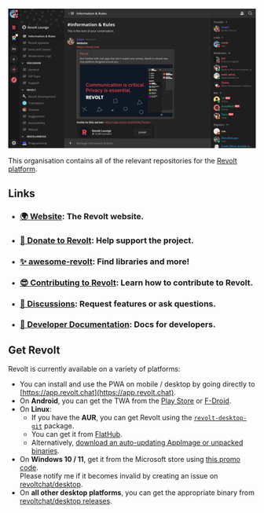 <p align="center">
  <img src="/screenshots/2022-03.png" alt="Screenshot of Revolt client with the Testers server open at the Information and Rules channel." />
</p>

This organisation contains all of the relevant repositories for the [Revolt platform](https://revolt.chat).

## Links

- ### [🌍 Website](https://revolt.chat): The Revolt website.
- ### [💖 Donate to Revolt](https://insrt.uk/donate): Help support the project.
- ### [✨ awesome-revolt](https://github.com/insertish/awesome-revolt): Find libraries and more!
- ### [😎 Contributing to Revolt](https://github.com/revoltchat/revolt/discussions/282): Learn how to contribute to Revolt.
- ### [🦜 Discussions](https://github.com/revoltchat/revolt/discussions): Request features or ask questions.
- ### [🔧 Developer Documentation](https://developers.revolt.chat): Docs for developers.

## Get Revolt

Revolt is currently available on a variety of platforms:
- You can install and use the PWA on mobile / desktop by going directly to [https://app.revolt.chat](https://app.revolt.chat).
- On **Android**, you can get the TWA from the [Play Store](https://play.google.com/store/apps/details?id=chat.revolt.app.twa) or [F-Droid](https://fdroid.revolt.chat/repo).
- On **Linux**:
  - If you have the **AUR**, you can get Revolt using the [`revolt-desktop-git`](https://aur.archlinux.org/packages/revolt-desktop-git) package.
  - You can get it from [FlatHub](https://flathub.org/apps/details/chat.revolt.RevoltDesktop).
  - Alternatively, [download an auto-updating AppImage or unpacked binaries](https://github.com/revoltchat/desktop/releases/tag/v1.0.3).
- On **Windows 10 / 11**, get it from the Microsoft store using [this promo code](http://go.microsoft.com/fwlink/?LinkId=532540&mstoken=246FT-4KJ4R-KYDQH-WC76C-FJPXZ).<br/>Please notify me if it becomes invalid by creating an issue on [revoltchat/desktop](https://github.com/revoltchat/desktop/issues/new).
- On **all other desktop platforms**, you can get the appropriate binary from [revoltchat/desktop releases](https://github.com/revoltchat/desktop/releases).
